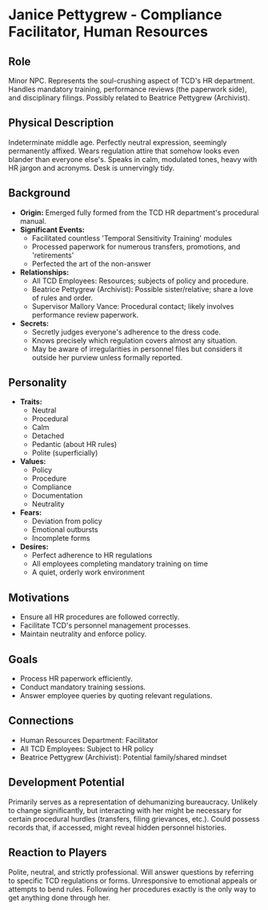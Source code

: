 # Janice Pettygrew - Compliance Facilitator, Human Resources

## Role
Minor NPC. Represents the soul-crushing aspect of TCD's HR department. Handles mandatory training, performance reviews (the paperwork side), and disciplinary filings. Possibly related to Beatrice Pettygrew (Archivist).

## Physical Description
Indeterminate middle age. Perfectly neutral expression, seemingly permanently affixed. Wears regulation attire that somehow looks even blander than everyone else's. Speaks in calm, modulated tones, heavy with HR jargon and acronyms. Desk is unnervingly tidy.

## Background
- **Origin:** Emerged fully formed from the TCD HR department's procedural manual.
- **Significant Events:**
  - Facilitated countless 'Temporal Sensitivity Training' modules
  - Processed paperwork for numerous transfers, promotions, and 'retirements'
  - Perfected the art of the non-answer
- **Relationships:**
  - All TCD Employees: Resources; subjects of policy and procedure.
  - Beatrice Pettygrew (Archivist): Possible sister/relative; share a love of rules and order.
  - Supervisor Mallory Vance: Procedural contact; likely involves performance review paperwork.
- **Secrets:**
  - Secretly judges everyone's adherence to the dress code.
  - Knows precisely which regulation covers almost any situation.
  - May be aware of irregularities in personnel files but considers it outside her purview unless formally reported.

## Personality
- **Traits:**
  - Neutral
  - Procedural
  - Calm
  - Detached
  - Pedantic (about HR rules)
  - Polite (superficially)
- **Values:**
  - Policy
  - Procedure
  - Compliance
  - Documentation
  - Neutrality
- **Fears:**
  - Deviation from policy
  - Emotional outbursts
  - Incomplete forms
- **Desires:**
  - Perfect adherence to HR regulations
  - All employees completing mandatory training on time
  - A quiet, orderly work environment

## Motivations
- Ensure all HR procedures are followed correctly.
- Facilitate TCD's personnel management processes.
- Maintain neutrality and enforce policy.

## Goals
- Process HR paperwork efficiently.
- Conduct mandatory training sessions.
- Answer employee queries by quoting relevant regulations.

## Connections
- Human Resources Department: Facilitator
- All TCD Employees: Subject to HR policy
- Beatrice Pettygrew (Archivist): Potential family/shared mindset

## Development Potential
Primarily serves as a representation of dehumanizing bureaucracy. Unlikely to change significantly, but interacting with her might be necessary for certain procedural hurdles (transfers, filing grievances, etc.). Could possess records that, if accessed, might reveal hidden personnel histories.

## Reaction to Players
Polite, neutral, and strictly professional. Will answer questions by referring to specific TCD regulations or forms. Unresponsive to emotional appeals or attempts to bend rules. Following her procedures exactly is the only way to get anything done through her.
